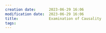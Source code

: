 ```yaml
---
creation date:		2023-06-29 16:06
modification date:	2023-06-29 16:06
title: 				Examination of Causality
tags:
---
```

